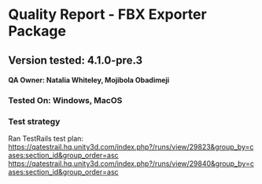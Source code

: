 # Quality Report - FBX Exporter Package
## Version tested: 4.1.0-pre.3

#### QA Owner: Natalia Whiteley, Mojibola Obadimeji
### Tested On: Windows, MacOS

### Test strategy

Ran TestRails test plan:
https://qatestrail.hq.unity3d.com/index.php?/runs/view/29823&group_by=cases:section_id&group_order=asc
https://qatestrail.hq.unity3d.com/index.php?/runs/view/29840&group_by=cases:section_id&group_order=asc